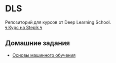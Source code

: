 # DLS
Репозиторий для курсов от Deep Learning School.  
[🌀 Курс на Stepik 🌀](https://stepik.org/course/230362/)

## Домашние задания
- [Основы машинного обучения](https://github.com/r-vvch/DLS/tree/main/HW1 "Перейти к расположению")
